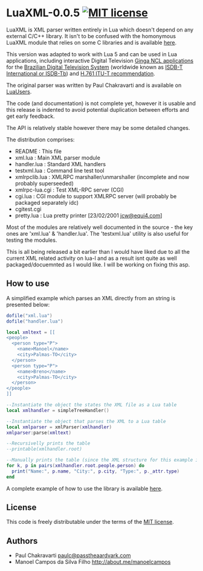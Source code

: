 
# LuaXML-0.0.5 [![MIT license](http://img.shields.io/badge/license-MIT-brightgreen.svg)](http://opensource.org/licenses/MIT)

LuaXML is XML parser written entirely in Lua which doesn't depend on any external C/C++ library. 
It isn't to be confused with the homonymous LuaXML module that relies on some C libraries and is available [here](https://github.com/LuaDist/luaxml).

This version was adapted to work with Lua 5 and can be used in Lua applications, including
interactive Digital Television [Ginga NCL applications](http://gingancl.org.br/en) for the [Brazilian Digital Television System](http://forumsbtvd.org.br) 
(worldwide known as [ISDB-T International or ISDB-Tb](https://en.wikipedia.org/wiki/ISDB-T_International)) and [H.761 ITU-T recommendation](https://www.itu.int/rec/T-REC-H.761).

The original parser was written by Paul Chakravarti and is available on [LuaUsers](http://lua-users.org/wiki/LuaXml).

The code (and documentation) is not complete yet, however it is usable and this release is indented to avoid potential duplication between efforts and get early feedback.

The API is relatively stable however there may be some detailed changes.

The distribution comprises:

- README          : This file
- xml.lua         : Main XML parser module
- handler.lua     : Standard XML handlers
- testxml.lua     : Command line test tool
- xmlrpclib.lua   : XMLRPC marshaller/unmarshaller (incomplete and now probably superseeded)
- xmlrpc-lua.cgi  : Test XML-RPC server (CGI)
- cgi.lua         : CGI module to support XMLRPC server (will probably be packaged separately idc)
- cgitest.cgi     
- pretty.lua      : Lua pretty printer [23/02/2001 jcw@equi4.com]


Most of the modules are relatively well documented in the source - the key ones are 'xml.lua' & 'handler.lua'. The 'testxml.lua' utility is also useful for testing the modules.

This is all being released a bit earlier than I would have liked due to all the current XML related activity on lua-l and as a result isnt
quite as well packaged/docuemnted as I would like. I will be working on fixing this asp.

How to use
----------
A simplified example which parses an XML directly from an string is presented below:

```lua
dofile("xml.lua")
dofile("handler.lua")

local xmltext = [[
<people>
  <person type="P">
    <name>Manoel</name>
    <city>Palmas-TO</city>
  </person>
  <person type="P">
    <name>Breno</name>
    <city>Palmas-TO</city>
  </person>
</people>    
]]

--Instantiate the object the states the XML file as a Lua table
local xmlhandler = simpleTreeHandler()

--Instantiate the object that parses the XML to a Lua table
local xmlparser = xmlParser(xmlhandler)
xmlparser:parse(xmltext)

--Recursivelly prints the table
--printable(xmlhandler.root)

--Manually prints the table (since the XML structure for this example is previously known)
for k, p in pairs(xmlhandler.root.people.person) do
  print("Name:", p.name, "City:", p.city, "Type:", p._attr.type)
end
```

A complete example of how to use the library is available [here](example). 

License
-------
This code is freely distributable under the terms of the [MIT license](LICENSE).

Authors
-------
  - Paul Chakravarti paulc@passtheaardvark.com
  - Manoel Campos da Silva Filho http://about.me/manoelcampos
